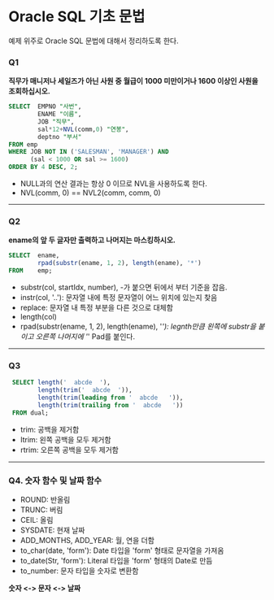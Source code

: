 # Oracle SQL 기초 문법

예제 위주로 Oracle SQL 문법에 대해서 정리하도록 한다.

### Q1

**직무가 매니저나 세일즈가 아닌 사원 중 월급이 1000 미만이거나 1600 이상인 사원을 조회하십시오.**

```sql
SELECT  EMPNO "사번", 
        ENAME "이름", 
        JOB "직무", 
        sal*12+NVL(comm,0) "연봉", 
        deptno "부서"
FROM emp
WHERE JOB NOT IN ('SALESMAN', 'MANAGER') AND
      (sal < 1000 OR sal >= 1600)
ORDER BY 4 DESC, 2;
```
+ NULL과의 연산 결과는 항상 0 이므로 NVL을 사용하도록 한다.
+ NVL(comm, 0) == NVL2(comm, comm, 0) 
***

### Q2

**ename의 앞 두 글자만 출력하고 나머지는 마스킹하시오.**
```sql
SELECT  ename,
        rpad(substr(ename, 1, 2), length(ename), '*')
FROM    emp;
```

+ substr(col, startIdx, number), -가 붙으면 뒤에서 부터 기준을 잡음.
+ instr(col, '..'): 문자열 내에 특정 문자열이 어느 위치에 있는지 찾음
+ replace: 문자열 내 특정 부분을 다른 것으로 대체함
+ length(col)
+ rpad(substr(ename, 1, 2), length(ename), '*'): legnth만큼 왼쪽에 substr을 붙이고 오른쪽 나머지에 '*' Pad를 붙인다.

***

### Q3

```sql
 SELECT length('  abcde  '),
        length(trim('  abcde  ')),
        length(trim(leading from '  abcde   ')),
        length(trim(trailing from '  abcde   '))
 FROM dual;
```
+ trim: 공백을 제거함
+ ltrim: 왼쪽 공백을 모두 제거함
+ rtrim: 오른쪽 공백을 모두 제거함

***

### Q4. 숫자 함수 및 날짜 함수

+ ROUND: 반올림
+ TRUNC: 버림
+ CEIL: 올림
+ SYSDATE: 현재 날짜
+ ADD_MONTHS, ADD_YEAR: 월, 연을 더함
+ to_char(date, 'form'): Date 타입을 'form' 형태로 문자열을 가져옴
+ to_date(Str, 'form'): Literal 타입을 'form' 형태의 Date로 만듬
+ to_number: 문자 타입을 숫자로 변환함

**숫자 <-> 문자 <-> 날짜**
